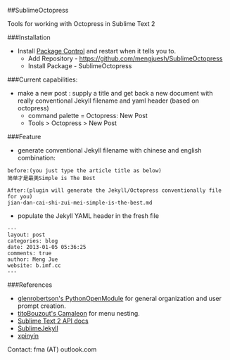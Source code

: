 ##SublimeOctopress

Tools for working with Octopress in Sublime Text 2

###Installation
* Install [Package Control](http://wbond.net/sublime_packages/package_control/installation) and restart when it tells you to.
    * Add Repository - https://github.com/mengjuesh/SublimeOctopress
    * Install Package - SublimeOctopress

###Current capabilities:
* make a new post : supply a title and get back a new document with really conventional Jekyll filename and yaml header (based on octopress)
    * command palette = Octopress: New Post
    * Tools > Octopress > New Post

###Feature

* generate conventional Jekyll filename with chinese and english combination:    

```     
before:(you just type the article title as below)
简单才是最美Simple is The Best

After:(plugin will generate the Jekyll/Octopress conventionally file for you)
jian-dan-cai-shi-zui-mei-simple-is-the-best.md
```

* populate the Jekyll YAML header in the fresh file

```
---
layout: post
categories: blog
date: 2013-01-05 05:36:25
comments: true
author: Meng Jue
website: b.imf.cc
---
```

###References
*   [glenrobertson's PythonOpenModule](https://github.com/SublimeText/PythonOpenModule) for general organization and user prompt creation.
*   [titoBouzout's Camaleon](https://github.com/SublimeText/Camaleon) for menu nesting.
*   [Sublime Text 2 API docs](http://www.sublimetext.com/docs/2/api_reference.html)
*   [SublimeJekyll](https://github.com/mengjuesh/SublimeJekyll)
*   [xpinyin](https://github.com/lxneng/xpinyin)

Contact: fma (AT) outlook.com
